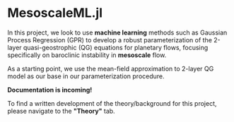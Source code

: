 # MesoscaleML.jl

In this project, we look to use **machine learning** methods such as Gaussian Process Regression (GPR) to develop a robust parameterization of the 2-layer quasi-geostrophic (QG) equations for planetary flows, focusing specifically on baroclinic instability in **mesoscale** flow. 

As a starting point, we use the mean-field approximation to 2-layer QG model as our base in our parameterization procedure.

**Documentation is incoming!**

To find a written development of the theory/background for this project, please navigate to the **"Theory"** tab.
